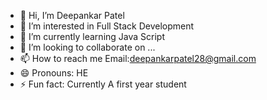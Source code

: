 - 👋 Hi, I’m Deepankar Patel
- 👀 I’m interested in Full Stack Development
- 🌱 I’m currently learning Java Script
- 💞️ I’m looking to collaborate on ...
- 📫 How to reach me Email:deepankarpatel28@gmail.com
- 😄 Pronouns: HE
- ⚡ Fun fact: Currently A first year student 

<!---
dpp0007/dpp0007 is a ✨ special ✨ repository because its `README.md` (this file) appears on your GitHub profile.
You can click the Preview link to take a look at your changes.
--->
